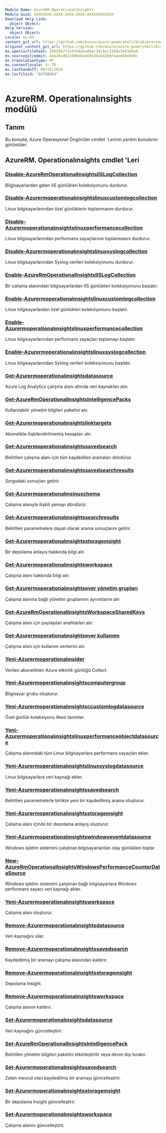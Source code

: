 ```yaml
---
Module Name: AzureRM.OperationalInsights
Module Guid: XXXXXXXX-XXXX-XXXX-XXXX-XXXXXXXXXXXX
Download Help Link:
  object Object: 
Help Version:
  object Object: 
Locale: en-US
content_git_url: https://github.com/Azure/azure-powershell/blob/preview/src/ResourceManager/OperationalInsights/Commands.OperationalInsights/help/AzureRM.OperationalInsights.md
original_content_git_url: https://github.com/Azure/azure-powershell/blob/preview/src/ResourceManager/OperationalInsights/Commands.OperationalInsights/help/AzureRM.OperationalInsights.md
ms.openlocfilehash: 298560771c6fe9eba89ac3414ac129de3b4166a8
ms.sourcegitcommit: 44a38ad822d08ebee69e39cb429dfaaed6b60d8c
ms.translationtype: MT
ms.contentlocale: tr-TR
ms.lasthandoff: 09/18/2019
ms.locfileid: "93750954"
---
```

# AzureRM. Operationalınsights modülü
## Tanım
Bu konuda, Azure Operasyonel Öngörüler cmdlet 'Lerinin yardım konularını görüntüler.

## AzureRM. Operationalınsights cmdlet 'Leri
### [Disable-AzureRmOperationalInsightsIISLogCollection](Disable-AzureRmOperationalInsightsIISLogCollection.md)
Bilgisayarlardan gelen IIS günlükleri koleksiyonunu durdurur.

### [Disable-Azurermoperationalınsightslinuxcustomlogcollection](Disable-AzureRmOperationalInsightsLinuxCustomLogCollection.md)
Linux bilgisayarlarından özel günlüklerin toplanmasını durdurur.

### [Disable-Azurermoperationalınsightslinuxperformancecollection](Disable-AzureRmOperationalInsightsLinuxPerformanceCollection.md)
Linux bilgisayarlarından performans sayaçlarının toplanmasını durdurur.

### [Disable-Azurermoperationalınsightslinuxsyslogcollection](Disable-AzureRmOperationalInsightsLinuxSyslogCollection.md)
Linux bilgisayarlarından Syslog verileri koleksiyonunu durdurur.

### [Enable-AzureRmOperationalInsightsIISLogCollection](Enable-AzureRmOperationalInsightsIISLogCollection.md)
Bir çalışma alanındaki bilgisayarlardan IIS günlükleri koleksiyonunu başlatır.

### [Enable-Azurermoperationalınsightslinuxcustomlogcollection](Enable-AzureRmOperationalInsightsLinuxCustomLogCollection.md)
Linux bilgisayarlardan özel günlükleri koleksiyonunu başlatır.

### [Enable-Azurermoperationalınsightslinuxperformancecollection](Enable-AzureRmOperationalInsightsLinuxPerformanceCollection.md)
Linux bilgisayarlarından performans sayaçları toplamayı başlatır.

### [Enable-Azurermoperationalınsightslinuxsyslogcollection](Enable-AzureRmOperationalInsightsLinuxSyslogCollection.md)
Linux bilgisayarlarından Syslog verileri koleksiyonunu başlatır.

### [Get-Azurermoperationalınsightsdatasource](Get-AzureRmOperationalInsightsDataSource.md)
Azure Log Analytics çalışma alanı altında veri kaynakları alın.

### [Get-AzureRmOperationalInsightsIntelligencePacks](Get-AzureRmOperationalInsightsIntelligencePacks.md)
Kullanılabilir yönetim bilgileri paketini alır.

### [Get-Azurermoperationalınsightslinktargets](Get-AzureRmOperationalInsightsLinkTargets.md)
Abonelikle ilişkilendirilmemiş hesapları alır.

### [Get-Azurermoperationalınsightssavedsearch](Get-AzureRmOperationalInsightsSavedSearch.md)
Belirtilen çalışma alanı için tüm kaydedilen aramaları döndürür.

### [Get-Azurermoperationalınsightssavedsearchresults](Get-AzureRmOperationalInsightsSavedSearchResults.md)
Sorgudaki sonuçları getirir.

### [Get-Azurermoperationalınsinuschema](Get-AzureRmOperationalInsightsSchema.md)
Çalışma alanıyla ilişkili şemayı döndürür.

### [Get-Azurermoperationalınsightssearchresults](Get-AzureRmOperationalInsightsSearchResults.md)
Belirtilen parametrelere dayalı olarak arama sonuçlarını getirir.

### [Get-Azurermoperationalınsightsstorageınsight](Get-AzureRmOperationalInsightsStorageInsight.md)
Bir depolama anlayış hakkında bilgi alır.

### [Get-Azurermoperationalınsightsworkspace](Get-AzureRmOperationalInsightsWorkspace.md)
Çalışma alanı hakkında bilgi alır.

### [Get-Azurermoperationalınsightsever yönetim grupları](Get-AzureRmOperationalInsightsWorkspaceManagementGroups.md)
Çalışma alanına bağlı yönetim gruplarının ayrıntılarını alır.

### [Get-AzureRmOperationalInsightsWorkspaceSharedKeys](Get-AzureRmOperationalInsightsWorkspaceSharedKeys.md)
Çalışma alanı için paylaşılan anahtarları alır.

### [Get-Azurermoperationalınsightsever kullanımı](Get-AzureRmOperationalInsightsWorkspaceUsage.md)
Çalışma alanı için kullanım verilerini alır.

### [Yeni-Azurermoperationalınsider](New-AzureRmOperationalInsightsAzureActivityLogDataSource.md)
Verilen abonelikten Azure etkinlik günlüğü Collect.

### [Yeni-Azurermoperationalınsightscomputergroup](New-AzureRmOperationalInsightsComputerGroup.md)
Bilgisayar grubu oluşturur.

### [Yeni-Azurermoperationalınsightsccustomlogdatasource](New-AzureRmOperationalInsightsCustomLogDataSource.md)
Özel günlük koleksiyonu ilkesi tanımlar.

### [Yeni-Azurermoperationalınsightslinuxperformanceobjectdatasource](New-AzureRmOperationalInsightsLinuxPerformanceObjectDataSource.md)
Çalışma alanındaki tüm Linux bilgisayarlara performans sayaçları ekler.

### [Yeni-Azurermoperationalınsightslinuxsyslogdatasource](New-AzureRmOperationalInsightsLinuxSyslogDataSource.md)
Linux bilgisayarlara veri kaynağı ekler.

### [Yeni-Azurermoperationalınsightssavedsearch](New-AzureRmOperationalInsightsSavedSearch.md)
Belirtilen parametrelerle birlikte yeni bir kaydedilmiş arama oluşturur.

### [Yeni-Azurermoperationalınsightsstorageınsight](New-AzureRmOperationalInsightsStorageInsight.md)
Çalışma alanı içinde bir depolama anlayış oluşturur.

### [Yeni-Azurermoperationalınsightswindowseventdatasource](New-AzureRmOperationalInsightsWindowsEventDataSource.md)
Windows işletim sistemini çalıştıran bilgisayarlardan olay günlükleri toplar.

### [New-AzureRmOperationalInsightsWindowsPerformanceCounterDataSource](New-AzureRmOperationalInsightsWindowsPerformanceCounterDataSource.md)
Windows işletim sistemini çalıştıran bağlı bilgisayarlara Windows performans sayacı veri kaynağı ekler.

### [Yeni-Azurermoperationalınsightsworkspace](New-AzureRmOperationalInsightsWorkspace.md)
Çalışma alanı oluşturur.

### [Remove-Azurermoperationalınsightsdatasource](Remove-AzureRmOperationalInsightsDataSource.md)
Veri kaynağını siler.

### [Remove-Azurermoperationalınsightssavedsearch](Remove-AzureRmOperationalInsightsSavedSearch.md)
Kaydedilmiş bir aramayı çalışma alanından kaldırır.

### [Remove-Azurermoperationalınsightsstorageınsight](Remove-AzureRmOperationalInsightsStorageInsight.md)
Depolama Insight.

### [Remove-Azurermoperationalınsightsworkspace](Remove-AzureRmOperationalInsightsWorkspace.md)
Çalışma alanını kaldırır.

### [Set-Azurermoperationalınsightsdatasource](Set-AzureRmOperationalInsightsDataSource.md)
Veri kaynağını güncelleştirir.

### [Set-AzureRmOperationalInsightsIntelligencePack](Set-AzureRmOperationalInsightsIntelligencePack.md)
Belirtilen yönetim bilgileri paketini etkinleştirilir veya devre dışı bırakır.

### [Set-Azurermoperationalınsightssavedsearch](Set-AzureRmOperationalInsightsSavedSearch.md)
Zaten mevcut olan kaydedilmiş bir aramayı güncelleştirir.

### [Set-Azurermoperationalınsightsstorageınsight](Set-AzureRmOperationalInsightsStorageInsight.md)
Bir depolama Insight güncelleştirir.

### [Set-Azurermoperationalınsightsworkspace](Set-AzureRmOperationalInsightsWorkspace.md)
Çalışma alanını güncelleştirir.

